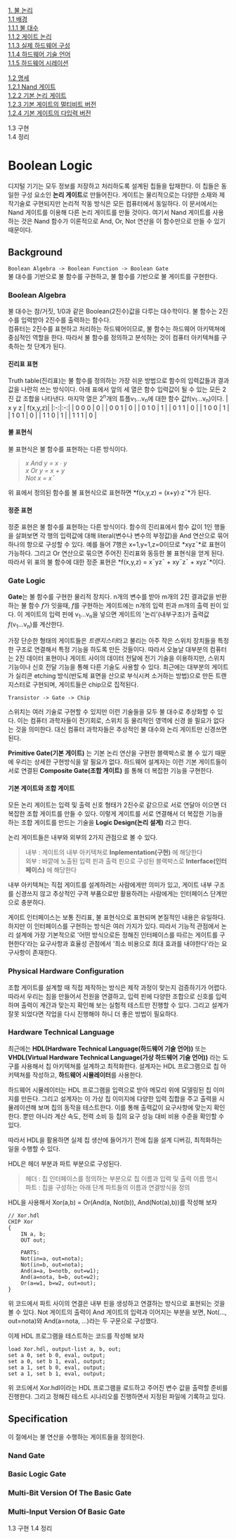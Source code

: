 [1. 불 논리](#boolean-logic)       
[1.1 배경](#background)              
[1.1.1 불 대수](#boolean-algebra)              
[1.1.2 게이트 논리](#gate-logic)           
[1.1.3 실제 하드웨어 구성](#physical-hardware-configuration)                      
[1.1.4 하드웨어 기술 언어](#hardware-technical-language)                 
[1.1.5 하드웨어 시레이션](#hardware-simulation)                

[1.2 명세](#specification)                                         
[1.2.1 Nand 게이트](#nand-gate)             
[1.2.2 기본 논리 게이트](#basic-logic-gate)                  
[1.2.3 기본 게이트의 멀티비트 버전](#multi-bit-version-of-the-basic-gate)                 
[1.2.4 기본 게이트의 다입력 버전](#multi-input-version-of-basic-gate)              

1.3 구현               
1.4 정리          


# Boolean Logic

디지털 기기는 모두 정보를 저장하고 처리하도록 설계된 칩들을 탑재한다. 이 칩들은 동일한 구성 요소인 **논리 게이트**로 만들어진다. 게이트는 물리적으로는 다양한 소재와 제작기술로 구현되지만 논리적 작동 방식은 모든 컴퓨터에서 동일하다. 이 문서에서는 Nand 게이트를 이용해 다른 논리 게이트를 만들 것이다. 여기서 Nand 게이트를 사용하는 것은 Nand 함수가 이론적으로 And, Or, Not 연산을 이 함수만으로 만들 수 있기 때문이다.

## Background

`Boolean Algebra -> Boolean Function -> Boolean Gate`               
불 대수를 기반으로 불 함수를 구현하고, 불 함수를 기반으로 불 게이트를 구현한다. 

### Boolean Algebra

불 대수는 참/거짓, 1/0과 같은 Boolean(2진수)값을 다루는 대수학이다. 불 함수는 2진수를 입력받아 2진수를 출력하는 함수다.              
컴퓨터는 2진수를 표현하고 처리하는 하드웨어이므로, 불 함수는 하드웨어 아키텍쳐에 중심적인 역할을 한다. 따라서 불 함수를 정의하고 분석하는 것이 컴퓨터 아키텍쳐를 구축하는 첫 단계가 된다.

#### 진리표 표현

Truth table(진리표)는 불 함수를 정의하는 가장 쉬운 방법으로 함수의 입력값들과 결과값을 나란히 쓰는 방식이다. 아래 표에서 앞의 세 열은 함수 입력값이 될 수 있는 모든 2진 값 조합을 나타낸다. 마지막 열은 2<sup>n</sup>개의 튜플v<sub>1</sub>...v<sub>n</sub>에 대한 함수 값f(v<sub>1</sub>...v<sub>n</sub>)이다.
| x y z | f(x,y,z)|
|:-:|:-:|
| 0 0 0 | 0 |
| 0 0 1 | 0 |
| 0 1 0 | 1 |
| 0 1 1 | 0 |
| 1 0 0 | 1 |
| 1 0 1 | 0 |
| 1 1 0 | 1 |
| 1 1 1 | 0 |

#### 불 표현식

불 표현식은 불 함수를 표현하는 다른 방식이다. 
> *x And y = x ∙ y                    
  x Or y = x + y       
  Not x = x¯*

위 표에서 정의된 함수를 불 표현식으로 표현하면 *f(x,y,z) = (x+y)∙z¯*가 된다. 

#### 정준 표현

정준 표현은 불 함수를 표현하는 다른 방식이다. 함수의 진리표에서 함수 값이 1인 행들을 살펴보면 각 행의 입력값에 대해 literal(변수나 변수의 부정값)을 And 연산으로 묶어 하나의 항으로 구성할 수 있다. 예를 들어 7행은 x=1,y=1,z=0이므로 *xyz¯*로 표현이 가능하다. 그리고 Or 연산으로 묶으면 주어진 진리표와 동등한 불 표현식을 얻게 된다. 따라서 위 표의 불 함수에 대한 정준 표현은 *f(x,y,z) = x¯yz¯ + xy¯z¯ + xyz¯*이다.

### Gate Logic

**Gate**는 불 함수를 구현한 물리적 장치다. n개의 변수를 받아 m개의 2진 결과값을 반환하는 불 함수 *f*가 잇을때, *f*를 구현하는 게이트에는 n개의 입력 핀과 m개의 출력 핀이 있다. 이 게이트의 입력 핀에 v<sub>1</sub>...v<sub>n</sub>을 넣으면 게이트의 '논리'(내부구조)가 출력값 *f*(v<sub>1</sub>...v<sub>n</sub>)를 계산한다.

가장 단순한 형태의 게이트들은 *트랜지스터*라고 불리는 아주 작은 스위치 장치들을 특정한 구조로 연결해서 특정 기능을 하도록 만든 것들이다. 따라서 오늘날 대부분의 컴퓨터는 2진 데이터 표현이나 게이트 사이의 데이터 전달에 전기 기술을 이용하지만, 스위치 기능이나 신호 전달 기능을 통해 다른 기술도 사용할 수 있다. 최근에는 대부분의 게이트가 실리콘 etching 방식(반도체 표면을 산으로 부식시켜 소거하는 방법)으로 만든 트랜지스터로 구현되며, 게이트들은 chip으로 집적된다. 

`Transistor -> Gate -> Chip`

스위치는 여러 기술로 구현할 수 있지만 이런 기술들을 모두 불 대수로 추상화할 수 있다. 이는 컴퓨터 과학자들이 전기회로, 스위치 등 물리적인 영역에 신경 쓸 필요가 없다는 것을 의미한다. 대신 컴퓨터 과학자들은 추상적인 불 대수와 논리 게이트만 신경쓰면 된다. 

**Primitive Gate(기본 게이트)** 는 기본 논리 연산을 구현한 블랙박스로 볼 수 있기 때문에 우리는 상세한 구현방식을 알 필요가 없다. 하드웨어 설계자는 이런 기본 게이트들이 서로 연결된 **Composite Gate(조합 게이트)** 를 통해 더 복잡한 기능을 구현한다.

#### 기본 게이트와 조합 게이트

모든 논리 게이트는 입력 및 출력 신호 형태가 2진수로 같으므로 서로 연달아 이으면 더 복잡한 조합 게이트를 만들 수 있다. 이렇게 게이트를 서로 연결해서 더 복잡한 기능을 하는 조합 게이트를 만드는 기술을 **Logic Design(논리 설계)** 라고 한다.

논리 게이트들은 내부와 외부의 2가지 관점으로 볼 수 있다. 
> 내부 : 게이트의 내부 아키텍쳐로 **Inplementation(구현)** 에 해당한다         
  외부 : 바깥에 노출된 입력 핀과 출력 핀으로 구성된 블랙박스로 **Interface(인터페이스)** 에 해당한다
  
내부 아키텍쳐는 직접 게이트를 설계하려는 사람에게만 의미가 있고, 게이트 내부 구조를 신경쓰지 않고 추상적인 구격 부품으로만 활용하려는 사람에게는 인터페이스 단계만으로 충분하다. 

게이트 인터페이스는 보통 진리표, 불 표현식으로 표현되며 본질적인 내용은 유일하다. 하지만 이 인터페이스를 구현하는 방식은 여러 가지가 있다. 따라서 기능적 관점에서 논리 설계에 가장 기본적으로 '어떤 방식으로든 정해진 인터페이스를 따르는 게이트를 구현한다'라는 요구사항과 효율성 관점에서 '최소 비용으로 최대 효과를 내야한다'라는 요구사항이 존재한다.

### Physical Hardware Configuration

조합 게이트를 설계할 때 직접 제작하는 방식은 제작 과정이 맞는지 검증하기가 어렵다. 따라서 우리는 침을 만들어서 전원을 연결하고, 입력 핀에 다양한 조합으로 신호를 입력하며 출력이 계간과 맞는지 확인해 보는 실험적 테스트만 진행할 수 있다. 그리고 설계가 잘못 되었다면 작업을 다시 진행해야 하니 더 좋은 방법이 필요하다. 
   
### Hardware Technical Language

최근에는 **HDL(Hardware Technical Language(하드웨어 기술 언어))** 또는 **VHDL(Virtual Hardware Technical Language(가상 하드웨어 기술 언어))** 라는 도구를 사용해서 칩 아키텍쳐를 설계하고 최적화한다. 설계자는 HDL 프로그램으로 칩 아키텍쳐를 작성하고, **하드웨어 시뮬레이터**를 사용한다. 

하드웨어 시뮬레이터는 HDL 프로그램을 입력으로 받아 메모리 위에 모델링된 칩 이미지를 만든다. 그리고 설계자는 이 가상 칩 이미지에 다양한 입력 집합을 주고 출력을 시뮬레이션해 보며 칩의 동작을 테스트한다. 이를 통해 출력값이 요구사항에 맞는지 확인한다. 뿐만 아니라 계산 속도, 전력 소비 등 칩의 요구 성능 대비 비용 수준을 확인할 수 있다. 

따라서 HDL을 활용하면 실제 칩 생산에 들어가기 전에 칩을 설계 디버깅, 최적화하는 일을 수행할 수 있다. 

HDL은 헤더 부분과 파트 부분으로 구성된다.
> 헤더 : 칩 인터페이스를 정의하는 부분으로 칩 이름과 입력 및 출력 이름 명시         
  파트 : 칩을 구성하는 아래 단계 파트들의 이름과 연결방식을 정의

HDL을 사용해서 Xor(a,b) = Or(And(a, Not(b)), And(Not(a),b))를 작성해 보자
```hdl
// Xor.hdl
CHIP Xor
{
    IN a, b;
    OUT out;
    
    PARTS:
    Not(in=a, out=nota);
    Not(in=b, out=nota);
    And(a=a, b=notb, out=w1);
    And(a=nota, b=b, out=w2);
    Or(a=w1, b=w2, out=out);
}
```

위 코드에서 파트 사이의 연결은 내부 핀을 생성하고 연결하는 방식으로 표현되는 것을 볼 수 있다. Not 게이트의 출력이 And 게이트의 입력과 이어지는 부분을 보면, Not(..., out=nota)와 And(a=nota, ...)라는 두 구문으로 구성했다. 

이제 HDL 프로그램을 테스트하는 코드를 작성해 보자
```tst
load Xor.hdl, output-list a, b, out;
set a 0, set b 0, eval, output;
set a 0, set b 1, eval, output;
set a 1, set b 0, eval, output;
set a 1, set b 1, eval, output;
```

위 코드에서 Xor.hdl이라는 HDL 프로그램을 로드하고 주어진 변수 값을 출력할 준비를 진행한다. 그리고 정해진 테스트 시나리오를 진행하면서 지정된 파일에 기록하고 있다. 

## Specification

이 절에서는 불 연산을 수행하는 게이트들을 정의한다. 

### Nand Gate

### Basic Logic Gate

### Multi-Bit Version Of The Basic Gate

### Multi-Input Version Of Basic Gate

1.3 구현
1.4 정리
